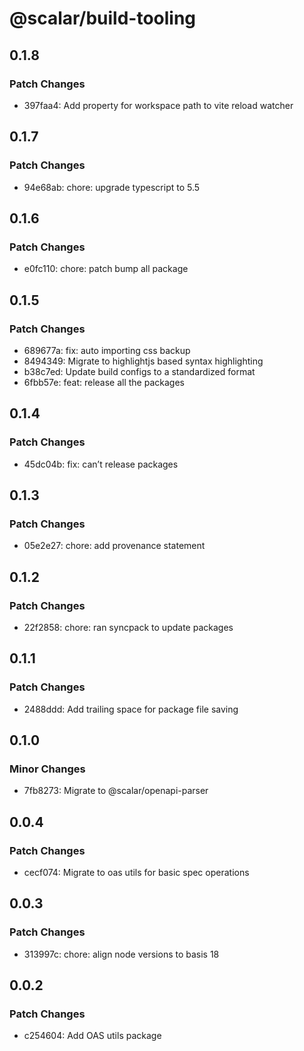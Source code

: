 # @scalar/build-tooling

## 0.1.8

### Patch Changes

- 397faa4: Add property for workspace path to vite reload watcher

## 0.1.7

### Patch Changes

- 94e68ab: chore: upgrade typescript to 5.5

## 0.1.6

### Patch Changes

- e0fc110: chore: patch bump all package

## 0.1.5

### Patch Changes

- 689677a: fix: auto importing css backup
- 8494349: Migrate to highlightjs based syntax highlighting
- b38c7ed: Update build configs to a standardized format
- 6fbb57e: feat: release all the packages

## 0.1.4

### Patch Changes

- 45dc04b: fix: can’t release packages

## 0.1.3

### Patch Changes

- 05e2e27: chore: add provenance statement

## 0.1.2

### Patch Changes

- 22f2858: chore: ran syncpack to update packages

## 0.1.1

### Patch Changes

- 2488ddd: Add trailing space for package file saving

## 0.1.0

### Minor Changes

- 7fb8273: Migrate to @scalar/openapi-parser

## 0.0.4

### Patch Changes

- cecf074: Migrate to oas utils for basic spec operations

## 0.0.3

### Patch Changes

- 313997c: chore: align node versions to basis 18

## 0.0.2

### Patch Changes

- c254604: Add OAS utils package
